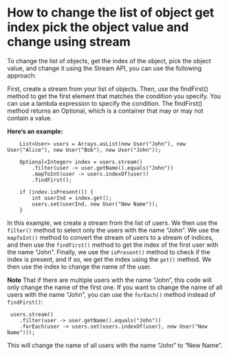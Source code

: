 # How to change the list of object get index pick the object value and change using stream

 To change the list of objects, get the index of the object, pick the object value, and change it using the Stream API, you can use the following approach:

 First, create a stream from your list of objects. Then, use the findFirst() method to get the first element that matches the condition you specify. You can use a lambda expression to specify the condition. The findFirst() method returns an Optional, which is a container that may or may not contain a value.

 **Here’s an example:**
 
		List<User> users = Arrays.asList(new User("John"), new User("Alice"), new User("Bob"), new User("John"));

		Optional<Integer> index = users.stream()
			.filter(user -> user.getName().equals("John"))
			.mapToInt(user -> users.indexOf(user))
			.findFirst();

		if (index.isPresent()) {
			int userInd = index.get();
			users.set(userInd, new User("New Name"));
		}
		
 In this example, we create a stream from the list of users. We then use the `filter()` method to select only the users with the name “John”. 
 We use the `mapToInt()` method to convert the stream of users to a stream of indices, and then use the `findFirst()` method to get the index of the first user with the name “John”.
 Finally, we use the `isPresent()` method to check if the index is present, and if so, we get the index using the `get()` method. We then use the index to change the name of the user.
 
 **Note** That if there are multiple users with the name “John”, this code will only change the name of the first one. 
 If you want to change the name of all users with the name “John”, you can use the `forEach()` method instead of `findFirst()`:
 
	 users.stream()
		.filter(user -> user.getName().equals("John"))
		.forEach(user -> users.set(users.indexOf(user), new User("New Name")));
		
 This will change the name of all users with the name “John” to “New Name”.
